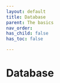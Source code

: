```yaml
---
layout: default
title: Database
parent: The basics
nav_order: 
has_child: false
has_toc: false

---
```


# Database